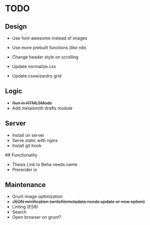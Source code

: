 # TODO

## Design

* Use font-awesome instead of images
* Use more prebuilt functions (like nib)

* Change header style on scrolling

* Update normalize.css
* Update csswizardry grid

## Logic

* ~~Run in HTML5Mode~~
* Add metalsmith drafts module

## Server

* Install on server
* Serve static with nginx
* Install git hook

## Functionality

* Thesis Link to Beha needs name
* Prerender io

## Maintenance

* Grunt image optimization
* ~~JSON minification (writefilemetadata needs update or new option)~~
* Linting (ES6)
* Search
* Open browser on grunt?
